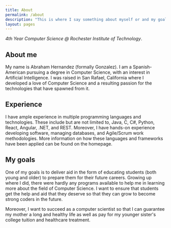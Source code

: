 ```yaml
---
title: About
permalink: /about
description: "This is where I say something about myself or and my goals"
layout: pages
---
```


_4th Year Computer Science @ Rochester Institute of Technology_.

<h2> About me </h2>

My name is Abraham Hernandez (formally Gonzalez). I am a Spanish-American pursuing a degree in Computer Science, with an interest in Artificial Intelligence. I was raised in San Rafael, California where I developed a love of Computer Science and a resulting passion for the technologies that have spawned from it. 

<h2> Experience </h2>

I have ample experience in multiple programming languages and technologies. These include but are not limited to, Java, C, C#, Python, React, Angular, .NET, and REST. Moreover, I have hands-on experience developing software, managing databases, and Agile/Scrum work methodologies. More information on how these languages and frameworks have been applied can be found on the homepage.

<h2> My goals </h2>

One of my goals is to deliver aid in the form of educating students (both young and older) to prepare them for their future careers. Growing up where I did, there were hardly any programs available to help me in learning more about the field of Computer Science. I want to ensure that students get the help and aid that they deserve so that they can grow to become strong coders in the future. 

Moreover, I want to succeed as a computer scientist so that I can guarantee my mother a long and healthy life as well as pay for my younger sister's college tuition and healthcare treatment. 